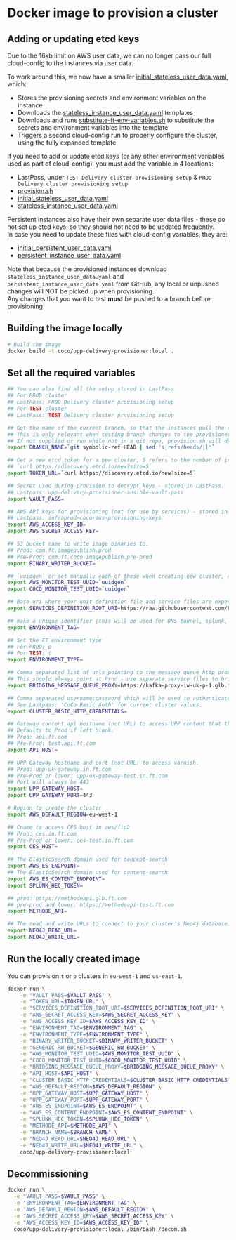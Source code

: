 Docker image to provision a cluster
===================================

Adding or updating etcd keys
----------------------------

Due to the 16kb limit on AWS user data, we can no longer pass our full cloud-config to the instances via user data.

To work around this, we now have a smaller [initial_stateless_user_data.yaml](https://github.com/Financial-Times/upp-provisioners/blob/master/upp-delivery-provisioner/ansible/userdata/initial_stateless_user_data.yaml), which:

* Stores the provisioning secrets and environment variables on the instance
* Downloads the [stateless_instance_user_data.yaml](https://github.com/Financial-Times/upp-provisioners/blob/master/upp-delivery-provisioner/ansible/userdata/stateless_instance_user_data.yaml) templates
* Downloads and runs [substitute-ft-env-variables.sh](https://github.com/Financial-Times/upp-provisioners/blob/master/upp-pub-provisioner/sh/substitute-ft-env-variables.sh) to substitute the secrets and environment variables into the template
* Triggers a second cloud-config run to properly configure the cluster, using the fully expanded template

If you need to add or update etcd keys (or any other environment variables used as part of cloud-config), you must add the variable in 4 locations:

* LastPass, under `TEST Delivery cluster provisioning setup` & `PROD Delivery cluster provisioning setup`
* [provision.sh](https://github.com/Financial-Times/upp-provisioners/blob/master/upp-delivery-provisioner/provision.sh)
* [initial_stateless_user_data.yaml](https://github.com/Financial-Times/upp-provisioners/blob/master/upp-delivery-provisioner/ansible/userdata/initial_stateless_user_data.yaml)
* [stateless_instance_user_data.yaml](https://github.com/Financial-Times/upp-provisioners/blob/master/upp-delivery-provisioner/ansible/userdata/stateless_instance_user_data.yaml)

Persistent instances also have their own separate user data files - these do not set up etcd keys, so they should not need to be updated frequently.  
In case you need to update these files with cloud-config variables, they are:
* [initial_persistent_user_data.yaml](https://github.com/Financial-Times/upp-provisioners/blob/master/upp-delivery-provisioner/ansible/userdata/initial_persistent_user_data.yaml)
* [persistent_instance_user_data.yaml](https://github.com/Financial-Times/upp-provisioners/blob/master/upp-delivery-provisioner/ansible/userdata/persistent_instance_user_data.yaml)

Note that because the provisioned instances download `stateless_instance_user_data.yaml` and `persistent_instance_user_data.yaml` from GitHub, any local or unpushed changes will NOT be picked up when provisioning.  
Any changes that you want to test **must** be pushed to a branch before provisioning.

Building the image locally
--------------------------

```bash
# Build the image
docker build -t coco/upp-delivery-provisioner:local .
```


Set all the required variables
------------------------------

```bash
## You can also find all the setup stored in LastPass
## For PROD cluster
## LastPass: PROD Delivery cluster provisioning setup
## For TEST cluster
## LastPass: TEST Delivery cluster provisioning setup

## Get the name of the current branch, so that the instances pull the correct user data templates
## This is only relevant when testing branch changes to the provisioner itself - not required for normal provisioning
## If not supplied or run while not in a git repo, provision.sh will default to master
export BRANCH_NAME=`git symbolic-ref HEAD | sed 's|refs/heads/||'`

## Get a new etcd token for a new cluster, 5 refers to the number of initial boxes in the cluster:
## `curl https://discovery.etcd.io/new?size=5`
export TOKEN_URL=`curl https://discovery.etcd.io/new?size=5`

## Secret used during provision to decrypt keys - stored in LastPass.
## Lastpass: upp-delivery-provisioner-ansible-vault-pass
export VAULT_PASS=

## AWS API keys for provisioning (not for use by services) - stored in LastPass.
## Lastpass: infraprod-coco-aws-provisioning-keys
export AWS_ACCESS_KEY_ID=
export AWS_SECRET_ACCESS_KEY=

## S3 bucket name to write image binaries to.
## Prod: com.ft.imagepublish.prod
## Pre-Prod: com.ft.coco-imagepublish.pre-prod
export BINARY_WRITER_BUCKET=

## `uuidgen` or set manually each of these when creating new cluster, otherwise: they will be automatically generated during the cluster setup (in this case it is not required to pass them at `docker run`)
export AWS_MONITOR_TEST_UUID=`uuidgen`
export COCO_MONITOR_TEST_UUID=`uuidgen`

## Base uri where your unit definition file and service files are expected to be.
export SERVICES_DEFINITION_ROOT_URI=https://raw.githubusercontent.com/Financial-Times/up-service-files/master/

## make a unique identifier (this will be used for DNS tunnel, splunk, AWS tags)
export ENVIRONMENT_TAG=

## Set the FT environment type
## For PROD: p
## For TEST: t
export ENVIRONMENT_TYPE=

## Comma separated list of urls pointing to the message queue http proxy instances used to bridge platforms(UCS and coco).
## This should always point at Prod - use separate service files to bridge from Test into lower environments.
export BRIDGING_MESSAGE_QUEUE_PROXY=https://kafka-proxy-iw-uk-p-1.glb.ft.com,https://kafka-proxy-iw-uk-p-2.glb.ft.com

## Comma separated username:password which will be used to authenticate(Basic auth) when connecting to the cluster over https.
## See Lastpass: 'CoCo Basic Auth' for current cluster values.
export CLUSTER_BASIC_HTTP_CREDENTIALS=

## Gateway content api hostname (not URL) to access UPP content that the cluster read endpoints (e.g. CPR & CPR-preview) are mapped to.
## Defaults to Prod if left blank.
## Prod: api.ft.com
## Pre-Prod: test.api.ft.com
export API_HOST=

## UPP Gateway hostname and port (not URL) to access varnish.
## Prod: upp-uk-gateway.in.ft.com
## Pre-Prod or lower: upp-uk-gateway-test.in.ft.com
## Port will always be 443
export UPP_GATEWAY_HOST=
export UPP_GATEWAY_PORT=443

# Region to create the cluster.
export AWS_DEFAULT_REGION=eu-west-1

## Cname to access CES host in aws/ftp2
## Prod: ces.in.ft.com
## Pre-Prod or lower: ces-test.in.ft.com
export CES_HOST=

## The ElasticSearch domain used for concept-search
export AWS_ES_ENDPOINT=
## The ElasticSearch domain used for content-search
export AWS_ES_CONTENT_ENDPOINT=
export SPLUNK_HEC_TOKEN=

## prod: https://methodeapi.glb.ft.com
## pre-prod and lower: https://methodeapi-test.ft.com
export METHODE_API=

## The read and write URLs to connect to your cluster's Neo4j database.
export NEO4J_READ_URL=
export NEO4J_WRITE_URL=
```


Run the locally created image
-----------------------------

You can provision `t` or `p` clusters in `eu-west-1` and `us-east-1`.

```bash
docker run \
    -e "VAULT_PASS=$VAULT_PASS" \
    -e "TOKEN_URL=$TOKEN_URL" \
    -e "SERVICES_DEFINITION_ROOT_URI=$SERVICES_DEFINITION_ROOT_URI" \
    -e "AWS_SECRET_ACCESS_KEY=$AWS_SECRET_ACCESS_KEY" \
    -e "AWS_ACCESS_KEY_ID=$AWS_ACCESS_KEY_ID" \
    -e "ENVIRONMENT_TAG=$ENVIRONMENT_TAG" \
    -e "ENVIRONMENT_TYPE=$ENVIRONMENT_TYPE" \
    -e "BINARY_WRITER_BUCKET=$BINARY_WRITER_BUCKET" \
    -e "GENERIC_RW_BUCKET=$GENERIC_RW_BUCKET" \
    -e "AWS_MONITOR_TEST_UUID=$AWS_MONITOR_TEST_UUID" \
    -e "COCO_MONITOR_TEST_UUID=$COCO_MONITOR_TEST_UUID" \
    -e "BRIDGING_MESSAGE_QUEUE_PROXY=$BRIDGING_MESSAGE_QUEUE_PROXY" \
    -e "API_HOST=$API_HOST" \
    -e "CLUSTER_BASIC_HTTP_CREDENTIALS=$CLUSTER_BASIC_HTTP_CREDENTIALS" \
    -e "AWS_DEFAULT_REGION=$AWS_DEFAULT_REGION" \
    -e "UPP_GATEWAY_HOST=$UPP_GATEWAY_HOST" \
    -e "UPP_GATEWAY_PORT=$UPP_GATEWAY_PORT" \
    -e "AWS_ES_ENDPOINT=$AWS_ES_ENDPOINT" \
    -e "AWS_ES_CONTENT_ENDPOINT=$AWS_ES_CONTENT_ENDPOINT" \
    -e "SPLUNK_HEC_TOKEN=$SPLUNK_HEC_TOKEN" \
    -e "METHODE_API=$METHODE_API" \
    -e "BRANCH_NAME=$BRANCH_NAME" \
    -e "NEO4J_READ_URL=$NEO4J_READ_URL" \
    -e "NEO4J_WRITE_URL=$NEO4J_WRITE_URL" \
    coco/upp-delivery-provisioner:local
```

Decommissioning
---------------

```bash
docker run \
  -e "VAULT_PASS=$VAULT_PASS" \
  -e "ENVIRONMENT_TAG=$ENVIRONMENT_TAG" \
  -e "AWS_DEFAULT_REGION=$AWS_DEFAULT_REGION" \
  -e "AWS_SECRET_ACCESS_KEY=$AWS_SECRET_ACCESS_KEY" \
  -e "AWS_ACCESS_KEY_ID=$AWS_ACCESS_KEY_ID" \
  coco/upp-delivery-provisioner:local /bin/bash /decom.sh

```
